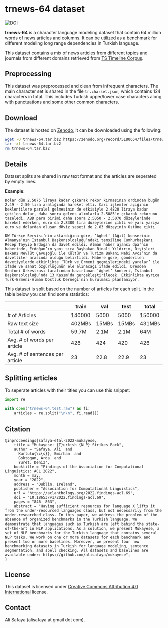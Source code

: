 # trnews-64 dataset

<a href="https://doi.org/10.5281/zenodo.5180654"><img src="https://zenodo.org/badge/DOI/10.5281/zenodo.5180654.svg" alt="DOI"></a>

__trnews-64__ is a character language modeling dataset that contain 64 million words of news articles and columns.
It can be utilized as a benchmark for different modeling long range dependencies in Turkish language.

This dataset contains a mix of news articles from different topics and journals from different domains retrieved from [TS Timeline Corpus](https://tscorpus.com/corpora/ts-timeline-corpus/).

## Preprocessing

This dataset was preprocessed and clean from infrequent characters. The main character set is shared in the file `tr.charset.json`, which contains 124 characters in total. This includes Turkish upper/lower case characters along with punctuations and some other common characters. 

## Download

The dataset is hosted on [Zenodo](https://zenodo.org/), it can be downloaded using the following:

```bash
wget -O trnews-64.tar.bz2 https://zenodo.org/record/5180654/files/trnews-64.tar.bz2?download=1
tar -xf trnews-64.tar.bz2
rm trnews-64.tar.bz2
```

## Details

Dataset splits are shared in raw text format and the articles are seperated by empty lines.

**Example**:

```
Dolar dün 2.5075 liraya kadar çıkarak rekor kırmasının ordından bugün 2.49 - 2.50 lira aralığında hareket etti. Cari işlemler açığının beklentilere paralel gelmesinin de etkisiyle 2.4820 liraya kadar çekilen dolar, daha sonra gelens alımlarla 2.5085'e çıkarak rekorunu tazeledi. ABD para birimi daha sonra 2.5050 - 2.5070 düzeylerinde hareket ederken, euro da 2.8380 lira düzeylerine çıktı ve yarı yarıya euro ve dolardan oluşan döviz sepeti de 2.63 düzeyinin üstüne çıktı.

DW Türkçe Servisi’nin aktardığına göre, ‘Aghet’ (Ağıt) konserinin Almanya’nın İstanbul Başkonsolosluğu’ndaki temsiline Cumhurbaşkanı Recep Tayyip Erdoğan da davet edildi. Alman haber ajansı dpa’nın haberinde, Erdoğan’ın yanı sıra Başbakan Binali Yıldırım, Dışişleri Bakanı Mevlüt Çavuşoğlu ile Kültür ve Turizm Bakanı Nabi Avcı’nın da davetliler arasında olduğu belirtildi. Habere göre, gönderilen davetiyelerde etkinlikte ‘Türk ve Ermeni geçmişlerindeki yaralar’ ile ifade ve sanat özgürlüğünün ele alınacağı ifade edildi. Dresden Senfoni Orkestrası tarafından hazırlanan ‘Aghet’ konseri, İstanbul Başkonsolosluğu’nda 13 Kasım’da gerçekleştirilecek. Etkinlikte ayrıca Türk-Ermeni-Alman Dostluk Derneği’nin kurulması planlanıyor.
```

This dataset is split based on the number of articles for each split. In the table below you can find some statistics:

|                                 | train  |  val  | test  | total  |
|---------------------------------|--------|-------|-------|--------|
| # of Articles                   | 140000 | 5000  | 5000  | 150000 |
| Raw text size                   | 402MBs | 15MBs | 15MBs | 431MBs |
| Total # of words                | 59.7M  | 2.1M  | 2.1M  |  64M   |
| Avg. # of words per article     |  426   |  424  | 420   |  426   |
| Avg. # of sentences per article |  23    |  22.8 | 22.9  |  23    |

## Splitting articles

To seperate articles with their titles you can use this snippet: 

```python
import re

with open("trnews-64.test.raw") as fi:
    articles = re.split("\n\n", fi.read()) 
```

## Citation

```
@inproceedings{safaya-etal-2022-mukayese,
    title = "Mukayese: {T}urkish {NLP} Strikes Back",
    author = "Safaya, Ali  and
      Kurtulu{\c{s}}, Emirhan  and
      Goktogan, Arda  and
      Yuret, Deniz",
    booktitle = "Findings of the Association for Computational Linguistics: ACL 2022",
    month = may,
    year = "2022",
    address = "Dublin, Ireland",
    publisher = "Association for Computational Linguistics",
    url = "https://aclanthology.org/2022.findings-acl.69",
    doi = "10.18653/v1/2022.findings-acl.69",
    pages = "846--863",
    abstract = "Having sufficient resources for language X lifts it from the under-resourced languages class, but not necessarily from the under-researched class. In this paper, we address the problem of the absence of organized benchmarks in the Turkish language. We demonstrate that languages such as Turkish are left behind the state-of-the-art in NLP applications. As a solution, we present Mukayese, a set of NLP benchmarks for the Turkish language that contains several NLP tasks. We work on one or more datasets for each benchmark and present two or more baselines. Moreover, we present four new benchmarking datasets in Turkish for language modeling, sentence segmentation, and spell checking. All datasets and baselines are available under: https://github.com/alisafaya/mukayese",
}
```

## License

This dataset is licensed under [Creative Commons Attribution 4.0 International](./LICENSE) license.

## Contact

Ali Safaya (alisafaya at gmail dot com).
